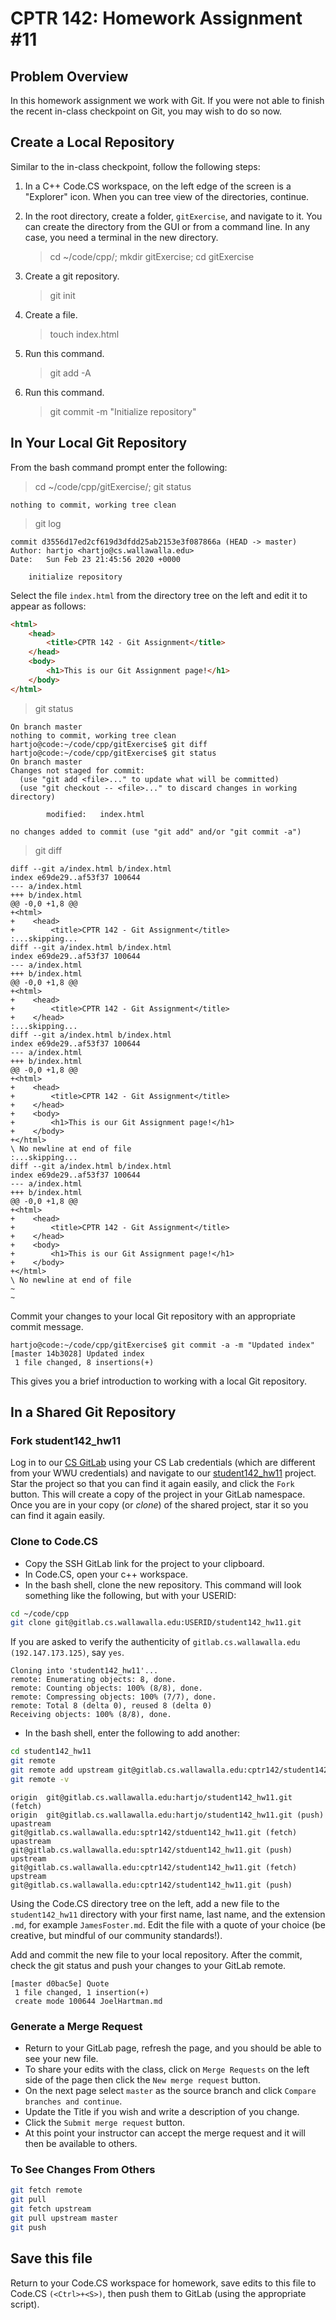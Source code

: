 # CPTR 142: Homework Assignment #11

## Problem Overview

In this homework assignment we work with Git.
If you were not able to finish the recent in-class checkpoint on Git, you may wish to do so now.

## Create a Local Repository

Similar to the in-class checkpoint, follow the following steps:

1. In a C++ Code.CS workspace, on the left edge of the screen is a "Explorer" icon.
  When you can tree view of the directories, continue.

1. In the root directory, create a folder, `gitExercise`, and navigate to it.
  You can create the directory from the GUI or from a command line.
  In any case, you need a terminal in the new directory.

    > cd ~/code/cpp/; mkdir gitExercise; cd gitExercise

1. Create a git repository.

    > git init

1. Create a file.

    > touch index.html

1. Run this command.

    > git add -A

1. Run this command.

    > git commit -m "Initialize repository"

## In Your Local Git Repository

From the bash command prompt enter the following:
> cd ~/code/cpp/gitExercise/; git status

```text
nothing to commit, working tree clean
```

> git log

```text
commit d3556d17ed2cf619d3dfdd25ab2153e3f087866a (HEAD -> master)
Author: hartjo <hartjo@cs.wallawalla.edu>
Date:   Sun Feb 23 21:45:56 2020 +0000

    initialize repository
```

Select the file `index.html` from the directory tree on the left and edit it to appear as follows:

```html
<html>
    <head>
        <title>CPTR 142 - Git Assignment</title>
    </head>
    <body>
        <h1>This is our Git Assignment page!</h1>
    </body>
</html>
```

> git status

```text
On branch master
nothing to commit, working tree clean
hartjo@code:~/code/cpp/gitExercise$ git diff
hartjo@code:~/code/cpp/gitExercise$ git status
On branch master
Changes not staged for commit:
  (use "git add <file>..." to update what will be committed)
  (use "git checkout -- <file>..." to discard changes in working directory)

        modified:   index.html

no changes added to commit (use "git add" and/or "git commit -a")
```

> git diff

```text
diff --git a/index.html b/index.html
index e69de29..af53f37 100644
--- a/index.html
+++ b/index.html
@@ -0,0 +1,8 @@
+<html>
+    <head>
+        <title>CPTR 142 - Git Assignment</title>
:...skipping...
diff --git a/index.html b/index.html
index e69de29..af53f37 100644
--- a/index.html
+++ b/index.html
@@ -0,0 +1,8 @@
+<html>
+    <head>
+        <title>CPTR 142 - Git Assignment</title>
+    </head>
:...skipping...
diff --git a/index.html b/index.html
index e69de29..af53f37 100644
--- a/index.html
+++ b/index.html
@@ -0,0 +1,8 @@
+<html>
+    <head>
+        <title>CPTR 142 - Git Assignment</title>
+    </head>
+    <body>
+        <h1>This is our Git Assignment page!</h1>
+    </body>
+</html>
\ No newline at end of file
:...skipping...
diff --git a/index.html b/index.html
index e69de29..af53f37 100644
--- a/index.html
+++ b/index.html
@@ -0,0 +1,8 @@
+<html>
+    <head>
+        <title>CPTR 142 - Git Assignment</title>
+    </head>
+    <body>
+        <h1>This is our Git Assignment page!</h1>
+    </body>
+</html>
\ No newline at end of file
~
~
```

Commit your changes to your local Git repository with an appropriate commit message.

```text
hartjo@code:~/code/cpp/gitExercise$ git commit -a -m "Updated index" 
[master 14b3028] Updated index
 1 file changed, 8 insertions(+)
```

This gives you a brief introduction to working with a local Git repository.

## In a Shared Git Repository

### Fork student142_hw11

Log in to our [CS GitLab](https://gitlab.cs.wallawalla.edu/) using your CS Lab credentials
(which are different from your WWU credentials) and navigate to our
[student142_hw11](https://gitlab.cs.wallawalla.edu/cptr142/student142_hw11) project.
Star the project so that you can find it again easily, and click the `Fork` button.
This will create a copy of the project in your GitLab namespace.
Once you are in your copy (or _clone_) of the shared project, star it so you can find it again easily.

### Clone to Code.CS

* Copy the SSH GitLab link for the project to your clipboard.
* In Code.CS, open your c++ workspace.
* In the bash shell, clone the new repository.
  This command will look something like the following, but with your USERID:

```sh
cd ~/code/cpp
git clone git@gitlab.cs.wallawalla.edu:USERID/student142_hw11.git
```

If you are asked to verify the authenticity of `gitlab.cs.wallawalla.edu (192.147.173.125)`, say `yes`.

```text
Cloning into 'student142_hw11'...
remote: Enumerating objects: 8, done.
remote: Counting objects: 100% (8/8), done.
remote: Compressing objects: 100% (7/7), done.
remote: Total 8 (delta 0), reused 8 (delta 0)
Receiving objects: 100% (8/8), done.
```

* In the bash shell, enter the following to add another:

```sh
cd student142_hw11
git remote
git remote add upstream git@gitlab.cs.wallawalla.edu:cptr142/student142_hw11.git
git remote -v
```

```text
origin  git@gitlab.cs.wallawalla.edu:hartjo/student142_hw11.git (fetch)
origin  git@gitlab.cs.wallawalla.edu:hartjo/student142_hw11.git (push)
upastream       git@gitlab.cs.wallawalla.edu:sptr142/stduent142_hw11.git (fetch)
upastream       git@gitlab.cs.wallawalla.edu:sptr142/stduent142_hw11.git (push)
upstream        git@gitlab.cs.wallawalla.edu:cptr142/student142_hw11.git (fetch)
upstream        git@gitlab.cs.wallawalla.edu:cptr142/student142_hw11.git (push)
```

Using the Code.CS directory tree on the left, add a new file to the `student142_hw11` directory
with your first name, last name, and the extension `.md`, for example `JamesFoster.md`.
Edit the file with a quote of your choice (be creative, but mindful of our community standards!).

Add and commit the new file to your local repository.
After the commit, check the git status and push your changes to your GitLab remote.

```text
[master d0bac5e] Quote
 1 file changed, 1 insertion(+)
 create mode 100644 JoelHartman.md
```

### Generate a Merge Request

* Return to your GitLab page, refresh the page, and you should be able to see your new file.
* To share your edits with the class, click on `Merge Requests` on the left side of the page
  then click the `New merge request` button.
* On the next page select `master` as the source branch and click `Compare branches and continue`.
* Update the Title if you wish and write a description of you change.
* Click the `Submit merge request` button.
* At this point your instructor can accept the merge request and it will then be available to others.

### To See Changes From Others

```sh
git fetch remote
git pull
git fetch upstream
git pull upstream master
git push
```

## Save this file

Return to your Code.CS workspace for homework, save edits to this file to Code.CS `(<Ctrl>+<S>)`,
then push them to GitLab (using the appropriate script).
